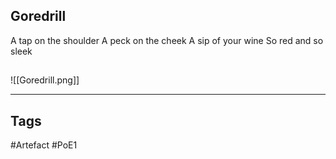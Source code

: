 ## Goredrill
A tap on the shoulder
A peck on the cheek
A sip of your wine
So red and so sleek
##
![[Goredrill.png]]

---
## Tags
#Artefact
#PoE1